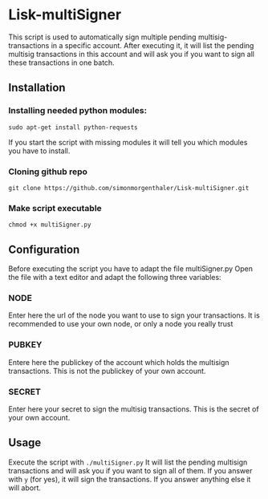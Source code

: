 # Lisk-multiSigner
This script is used to automatically sign multiple pending multisig-transactions in a specific account.
After executing it, it will list the pending multisig transactions in this account and will ask you if you want to sign all these transactions in one batch.


## Installation

### Installing needed python modules:
`sudo apt-get install python-requests`

If you start the script with missing modules it will tell you which modules you have to install.

### Cloning github repo
`git clone https://github.com/simonmorgenthaler/Lisk-multiSigner.git`

### Make script executable
`chmod +x multiSigner.py`


## Configuration
Before executing the script you have to adapt the file multiSigner.py
Open the file with a text editor and adapt the following three variables:

### NODE
Enter here the url of the node you want to use to sign your transactions. It is recommended to use your own node, or only a node you really trust
### PUBKEY
Entere here the publickey of the account which holds the multisign transactions. This is not the publickey of your own account.
### SECRET
Enter here your secret to sign the multisig transactions. This is the secret of your own account.


## Usage
Execute the script with `./multiSigner.py`
It will list the pending multisign transactions and will ask you if you want to sign all of them.
If you answer with `y` (for yes), it will sign the transactions.
If you answer anything else it will abort.



